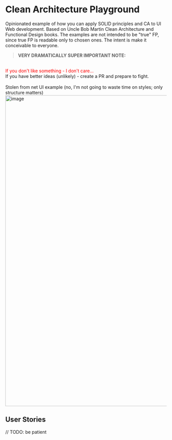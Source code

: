 # Clean Architecture Playground
Opinionated example of how you can apply SOLID principles and CA to UI Web development. Based on Uncle Bob Martin Clean Architecture and Functional Design books.
The examples are not intended to be "true" FP, since true FP is readable only to chosen ones. The intent is make it conceivable to everyone.

>**VERY DRAMATICALLY SUPER IMPORTANT NOTE:**
<br>
<span style="color:red">If you don't like something - I don't care...</span>
<br>
If you have better ideas (unlikely) - create a PR and prepare to fight.

<br>
<br>
Stolen from net UI example (no, I'm not going to waste time on styles; only structure matters)
<img width="970" alt="image" src="https://github.com/user-attachments/assets/dc21ed21-7b9e-4e13-933c-b7f7001e9f23" />


## User Stories
// TODO: be patient
